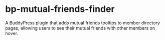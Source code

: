 # bp-mutual-friends-finder
A BuddyPress plugin that adds mutual friends tooltips to member directory pages, allowing users to see their mutual friends with other members on hover.
